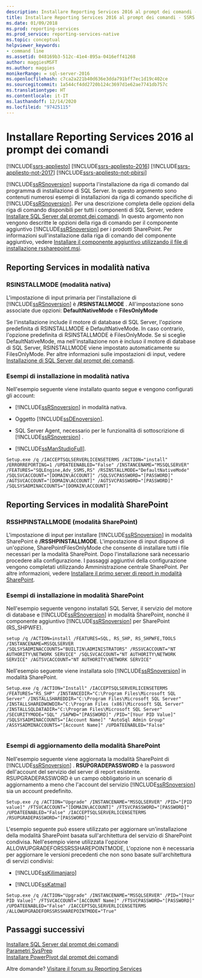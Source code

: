 ```yaml
---
description: Installare Reporting Services 2016 al prompt dei comandi - SSRS
title: Installare Reporting Services 2016 al prompt dei comandi - SSRS | Microsoft Docs
ms.date: 01/09/2018
ms.prod: reporting-services
ms.prod_service: reporting-services-native
ms.topic: conceptual
helpviewer_keywords:
- command line
ms.assetid: 048169b3-512c-41e4-895a-0416eff41268
author: maggiesMSFT
ms.author: maggies
monikerRange: = sql-server-2016
ms.openlocfilehash: c7ca2a221b40d636e3dda791bff7ec1d19c402ce
ms.sourcegitcommit: 1a544cf4dd2720b124c3697d1e62ae7741db757c
ms.translationtype: HT
ms.contentlocale: it-IT
ms.lasthandoff: 12/14/2020
ms.locfileid: "97425115"
---
```

# <a name="install-reporting-services-2016-at-the-command-prompt"></a>Installare Reporting Services 2016 al prompt dei comandi

[!INCLUDE[ssrs-appliesto](../../includes/ssrs-appliesto.md)] [!INCLUDE[ssrs-appliesto-2016](../../includes/ssrs-appliesto-2016.md)] [!INCLUDE[ssrs-appliesto-not-2017](../../includes/ssrs-appliesto-not-2017.md)] [!INCLUDE[ssrs-appliesto-not-pbirsi](../../includes/ssrs-appliesto-not-pbirs.md)]

[!INCLUDE[ssRSnoversion](../../includes/ssrsnoversion-md.md)] supporta l'installazione da riga di comando dal programma di installazione di SQL Server. In questo argomento sono contenuti numerosi esempi di installazioni da riga di comando specifiche di [!INCLUDE[ssRSnoversion](../../includes/ssrsnoversion-md.md)]. Per una descrizione completa delle opzioni della riga di comando disponibili per tutti i componenti di SQL Server, vedere [Installare SQL Server dal prompt dei comandi](../../database-engine/install-windows/install-sql-server-from-the-command-prompt.md). In questo argomento non vengono descritte le opzioni della riga di comando per il componente aggiuntivo [!INCLUDE[ssRSnoversion](../../includes/ssrsnoversion-md.md)] per i prodotti SharePoint. Per informazioni sull'installazione dalla riga di comando del componente aggiuntivo, vedere [Installare il componente aggiuntivo utilizzando il file di installazione rssharepoint.msi](../../reporting-services/install-windows/install-or-uninstall-the-reporting-services-add-in-for-sharepoint.md#bkmk_install_rssharepoint).

##  <a name="native-mode-reporting-services"></a><a name="bkmk_native_mode"></a> Reporting Services in modalità nativa

### <a name="rsinstallmode-native-mode"></a>RSINSTALLMODE (modalità nativa)
 L'impostazione di input primaria per l'installazione di [!INCLUDE[ssRSnoversion](../../includes/ssrsnoversion-md.md)] è **/RSINSTALLMODE** . All'impostazione sono associate due opzioni: **DefaultNativeMode** e **FilesOnlyMode**  
  
 Se l'installazione include il motore di database di SQL Server, l'opzione predefinita di RSINSTALLMODE è DefaultNativeMode. In caso contrario, l'opzione predefinita di RSINSTALLMODE è FilesOnlyMode. Se si sceglie DefaultNativeMode, ma nell'installazione non è incluso il motore di database di SQL Server, RSINSTALLMODE viene impostato automaticamente su FilesOnlyMode. Per altre informazioni sulle impostazioni di input, vedere [Installazione di SQL Server dal prompt dei comandi](../../database-engine/install-windows/install-sql-server-from-the-command-prompt.md).

### <a name="examples-of-native-mode-installation"></a>Esempi di installazione in modalità nativa

 Nell'esempio seguente viene installato quanto segue e vengono configurati gli account:  
  
-   [!INCLUDE[ssRSnoversion](../../includes/ssrsnoversion-md.md)] in modalità nativa.  
  
-   Oggetto [!INCLUDE[ssDEnoversion](../../includes/ssdenoversion-md.md)].  
  
-   SQL Server Agent, necessario per le funzionalità di sottoscrizione di [!INCLUDE[ssRSnoversion](../../includes/ssrsnoversion-md.md)] .  
  
-   [!INCLUDE[ssManStudioFull](../../includes/ssmanstudiofull-md.md)].  
  
```  
Setup.exe /q /IACCEPTSQLSERVERLICENSETERMS /ACTION="install" /ERRORREPORTING=1 /UPDATEENABLED="False" /INSTANCENAME="MSSQLSERVER" /FEATURES="SQLEngine,Adv_SSMS,RS" /RSINSTALLMODE="DefaultNativeMode" /SQLSVCACCOUNT="[DOMAIN\ACCOUNT]" /SQLSVCPASSWORD="[PASSWORD]" /AGTSVCACCOUNT="[DOMAIN\ACCOUNT]" /AGTSVCPASSWORD="[PASSWORD]" /SQLSYSADMINACCOUNTS="[DOMAIN\ACCOUNT]"  
```  
  
##  <a name="sharepoint-mode-reporting-services"></a><a name="bkmk_sharepoint_mode"></a> Reporting Services in modalità SharePoint  
  
### <a name="rsshpinstallmode-sharepoint-mode"></a>RSSHPINSTALLMODE (modalità SharePoint)  
 L'impostazione di input per installare [!INCLUDE[ssRSnoversion](../../includes/ssrsnoversion-md.md)] in modalità SharePoint è **/RSSHPINSTALLMODE**. L'impostazione di input dispone di un'opzione, SharePointFilesOnlyMode che consente di installare tutti i file necessari per la modalità SharePoint. Dopo l'installazione sarà necessario procedere alla configurazione. I passaggi aggiuntivi della configurazione vengono completati utilizzando Amministrazione centrale SharePoint. Per altre informazioni, vedere [Installare il primo server di report in modalità SharePoint](install-the-first-report-server-in-sharepoint-mode.md).  
  
### <a name="examples-of-sharepoint-mode-installation"></a>Esempi di installazione in modalità SharePoint  
 Nell'esempio seguente vengono installati SQL Server, il servizio del motore di database e [!INCLUDE[ssRSnoversion](../../includes/ssrsnoversion-md.md)] in modalità SharePoint, nonché il componente aggiuntivo [!INCLUDE[ssRSnoversion](../../includes/ssrsnoversion-md.md)] per SharePoint (RS_SHPWFE).  
  
```  
setup /q /ACTION=install /FEATURES=SQL, RS_SHP, RS_SHPWFE,TOOLS /INSTANCENAME=MSSQLSERVER /SQLSYSADMINACCOUNTS="BUILTIN\ADMINISTRATORS" /RSSVCACCOUNT="NT AUTHORITY\NETWORK SERVICE" /SQLSVCACCOUNT="NT AUTHORITY\NETWORK SERVICE" /AGTSVCACCOUNT="NT AUTHORITY\NETWORK SERVICE"  
```  
  
 Nell'esempio seguente viene installata solo [!INCLUDE[ssRSnoversion](../../includes/ssrsnoversion-md.md)] in modalità SharePoint.  
  
```  
Setup.exe /q /ACTION="Install" /IACCEPTSQLSERVERLICENSETERMS /FEATURES="RS_SHP" /INSTANCEDIR="C:\Program Files\Microsoft SQL Server" /INSTALLSHAREDDIR="C:\Program Files\Microsoft SQL Server" /INSTALLSHAREDWOWDIR="C:\Program Files (x86)\Microsoft SQL Server" /INSTALLSQLDATADIR="C:\Program Files\Microsoft SQL Server" /SECURITYMODE="SQL" /SAPWD="[PASSWORD]" /PID="[Your PID Value]" /SQLSYSADMINACCOUNTS="[Account Name]" "AutoSql Admin Group" /ASSYSADMINACCOUNTS="[Account Name]" /UPDATEENABLED="False"  
  
```  
  
### <a name="examples-of-sharepoint-mode-upgrade"></a>Esempi di aggiornamento della modalità SharePoint  
 Nell'esempio seguente viene aggiornata la modalità SharePoint di [!INCLUDE[ssRSnoversion](../../includes/ssrsnoversion-md.md)] . **RSUPGRADEPASSWORD** è la password dell'account del servizio del server di report esistente. RSUPGRADEPASSWORD è un campo obbligatorio in un scenario di aggiornamento a meno che l'account del servizio [!INCLUDE[ssRSnoversion](../../includes/ssrsnoversion-md.md)] sia un account predefinito.  
  
```  
Setup.exe /q /ACTION="Upgrade" /INSTANCENAME="MSSQLSERVER" /PID="[PID value]" /FTSVCACCOUNT="[DOMAIN\ACCOUNT]" /FTSVCPASSWORD="[PASSWORD]" /UPDATEENABLED="False" /IACCEPTSQLSERVERLICENSETERMS /RSUPGRADEPASSWORD="[PASSWORD]"  
```  
  
 L'esempio seguente può essere utilizzato per aggiornare un'installazione della modalità SharePoint basata sull'architettura del servizio di SharePoint condivisa. Nell'esempio viene utilizzata l'opzione ALLOWUPGRADEFORSSRSSHAREPOINTMODE, L'opzione non è necessaria per aggiornare le versioni precedenti che non sono basate sull'architettura di servizi condivisi:  
  
-   [!INCLUDE[ssKilimanjaro](../../includes/sskilimanjaro-md.md)]  
  
-   [!INCLUDE[ssKatmai](../../includes/sskatmai-md.md)]  
  
```  
Setup.exe /q /ACTION="Upgrade" /INSTANCENAME="MSSQLSERVER" /PID="[Your PID Value]" /FTSVCACCOUNT="[ACCOUNT Name]" /FTSVCPASSWORD="[PASSWORD]" /UPDATEENABLED="False" /IACCEPTSQLSERVERLICENSETERMS /ALLOWUPGRADEFORSSRSSHAREPOINTMODE="True"  
```

## <a name="next-steps"></a>Passaggi successivi

[Installare SQL Server dal prompt dei comandi](../../database-engine/install-windows/install-sql-server-from-the-command-prompt.md)   
[Parametri SysPrep](../../database-engine/install-windows/install-sql-server-from-the-command-prompt.md#SysPrep)   
[Installare PowerPivot dal prompt dei comandi](/analysis-services/instances/install-windows/install-or-uninstall-the-power-pivot-for-sharepoint-add-in-sharepoint-2013#bkmk_install)  

Altre domande? [Visitare il forum su Reporting Services](https://go.microsoft.com/fwlink/?LinkId=620231)